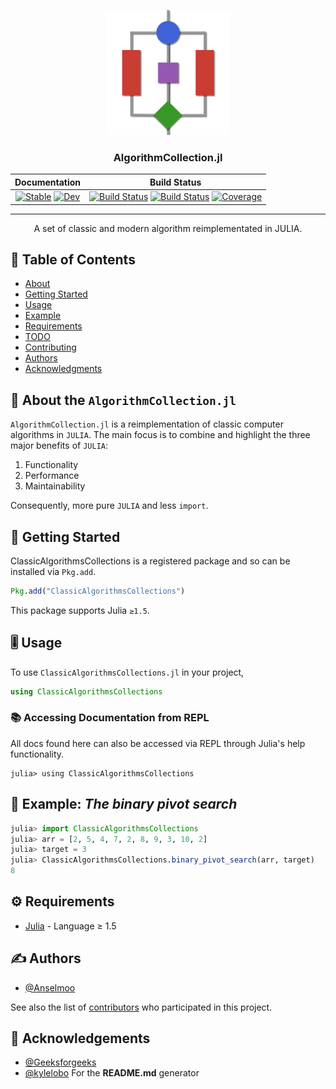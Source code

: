 <p align="center">
  <a href="" rel="noopener">
 <img width=200px height=200px src="docs/img/icon.png" alt="Project logo"></a>
</p>

<h3 align="center">AlgorithmCollection.jl</h3>

<div align="center">

| **Documentation**                                                               | **Build Status**                                                                                |
|:-------------------------------------------------------------------------------:|:-----------------------------------------------------------------------------------------------:|
|[![Stable](https://img.shields.io/badge/docs-stable-blue.svg)](https://Anselmoo.github.io/ClassicAlgorithmsCollections/stable) [![Dev](https://img.shields.io/badge/docs-dev-blue.svg)](https://Anselmoo.github.io/ClassicAlgorithmsCollections/dev)| [![Build Status](https://github.com/Anselmoo/ClassicAlgorithmsCollections/workflows/CI/badge.svg)](https://github.com/Anselmoo/ClassicAlgorithmsCollections/actions) [![Build Status](https://travis-ci.com/Anselmoo/ClassicAlgorithmsCollections.svg?branch=master)](https://travis-ci.com/Anselmoo/ClassicAlgorithmsCollections) [![Coverage](https://codecov.io/gh/Anselmoo/ClassicAlgorithmsCollections/branch/master/graph/badge.svg)](https://codecov.io/gh/Anselmoo/ClassicAlgorithmsCollections)|


</div>

---


<p align="center"> A set of classic and modern algorithm reimplementated in JULIA.
    <br> 
</p>


## 📝 Table of Contents

- [About](#about)
- [Getting Started](#getting_started)
- [Usage](#usage)
- [Example](#example)
- [Requirements](#requirements)
- [TODO](../TODO.md)
- [Contributing](CONTRIBUTING.md)
- [Authors](#authors)
- [Acknowledgments](#acknowledgement)

## 🧐 About the `AlgorithmCollection.jl` <a name = "about"></a>

`AlgorithmCollection.jl` is a reimplementation of classic computer algorithms in `JULIA`. The main focus is to combine and highlight the three major benefits of `JULIA`:
1. Functionality
2. Performance
3. Maintainability

Consequently, more pure `JULIA` and less `import`.

## 🏁 Getting Started <a name = "getting_started"></a>

ClassicAlgorithmsCollections is a registered package and so can be installed via `Pkg.add`.

```julia
Pkg.add("ClassicAlgorithmsCollections")
```

This package supports Julia `≥1.5`.

## 🎚 Usage <a name = "usage"></a>
To use ```ClassicAlgorithmsCollections.jl``` in your project,

```julia
using ClassicAlgorithmsCollections
```

### 📚 Accessing Documentation from REPL
All docs found here can also be accessed via REPL through Julia's help functionality.
```julia-repl
julia> using ClassicAlgorithmsCollections
```

## 🧪 Example: *The binary pivot search* <a name = "example"></a>
```julia
julia> import ClassicAlgorithmsCollections
julia> arr = [2, 5, 4, 7, 2, 8, 9, 3, 10, 2]
julia> target = 3
julia> ClassicAlgorithmsCollections.binary_pivot_search(arr, target)
8
```
## ⚙️ Requirements <a name = "requirements"></a>

- [Julia](https://github.com/JuliaLang/julia) - Language ≥ 1.5

## ✍️ Authors <a name = "authors"></a>

- [@Anselmoo](https://github.com/Anselmoo)

See also the list of [contributors](https://github.com/kylelobo/The-Documentation-Compendium/contributors) who participated in this project.

## 🎉 Acknowledgements <a name = "acknowledgement"></a>

- [@Geeksforgeeks](https://www.geeksforgeeks.org/top-10-algorithms-in-interview-questions/)
- [@kylelobo](https://github.com/connietran-dev/readme-generator) For the **README.md** generator
